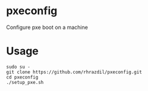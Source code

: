 # pxeconfig
Configure pxe boot on a machine

# Usage
```
sudo su -
git clone https://github.com/rhrazdil/pxeconfig.git
cd pxeconfig
./setup_pxe.sh
```
